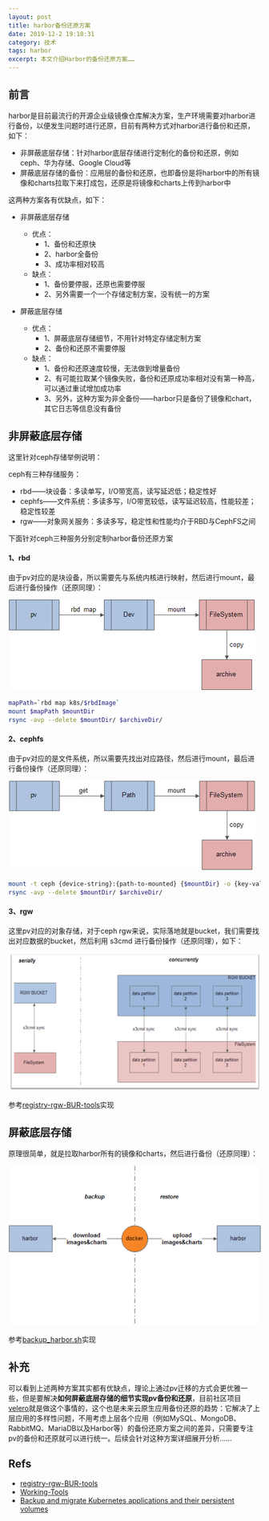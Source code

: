 ```yaml
---
layout: post
title: harbor备份还原方案
date: 2019-12-2 19:10:31
category: 技术
tags: harbor
excerpt: 本文介绍Harbor的备份还原方案……
---
```


## 前言

harbor是目前最流行的开源企业级镜像仓库解决方案，生产环境需要对harbor进行备份，以便发生问题时进行还原，目前有两种方式对harbor进行备份和还原，如下：

* 非屏蔽底层存储：针对harbor底层存储进行定制化的备份和还原，例如ceph、华为存储、Google Cloud等
* 屏蔽底层存储的备份：应用层的备份和还原，也即备份是将harbor中的所有镜像和charts拉取下来打成包，还原是将镜像和charts上传到harbor中

这两种方案各有优缺点，如下：

* 非屏蔽底层存储
    * 优点：
        * 1、备份和还原快
        * 2、harbor全备份
        * 3、成功率相对较高
    * 缺点：
        * 1、备份要停服，还原也需要停服
        * 2、另外需要一个一个存储定制方案，没有统一的方案

* 屏蔽底层存储
    * 优点：
        * 1、屏蔽底层存储细节，不用针对特定存储定制方案
        * 2、备份和还原不需要停服
    * 缺点：
        * 1、备份和还原速度较慢，无法做到增量备份
        * 2、有可能拉取某个镜像失败，备份和还原成功率相对没有第一种高，可以通过重试增加成功率
        * 3、另外，这种方案为非全备份——harbor只是备份了镜像和chart，其它日志等信息没有备份

## 非屏蔽底层存储

这里针对ceph存储举例说明：

ceph有三种存储服务：
* rbd——块设备：多读单写，I/O带宽高，读写延迟低；稳定性好
* cephfs——文件系统：多读多写，I/O带宽较低，读写延迟较高，性能较差；稳定性较差
* rgw——对象网关服务：多读多写，稳定性和性能均介于RBD与CephFS之间

下面针对ceph三种服务分别定制harbor备份还原方案

#### 1、rbd

由于pv对应的是块设备，所以需要先与系统内核进行映射，然后进行mount，最后进行备份操作（还原同理）：

![](/public/img/harbor_bur/harbor-bur-rbd-backup.png)

```bash
mapPath=`rbd map k8s/$rbdImage`
mount $mapPath $mountDir
rsync -avp --delete $mountDir/ $archiveDir/
```

#### 2、cephfs

由于pv对应的是文件系统，所以需要先找出对应路径，然后进行mount，最后进行备份操作（还原同理）：

![](/public/img/harbor_bur/harbor-bur-cephfs-backup.png)

```bash
mount -t ceph {device-string}:{path-to-mounted} {$mountDir} -o {key-value-args} {other-args}
rsync -avp --delete $mountDir/ $archiveDir/
```

#### 3、rgw

这里pv对应的对象存储，对于ceph rgw来说，实际落地就是bucket，我们需要找出对应数据的bucket，然后利用 s3cmd 进行备份操作（还原同理），如下：

![](/public/img/harbor_bur/harbor-bur-rgw-concurrent.png)

参考[registry-rgw-BUR-tools](https://github.com/duyanghao/registry-rgw-BUR-tools)实现

## 屏蔽底层存储

原理很简单，就是拉取harbor所有的镜像和charts，然后进行备份（还原同理）：

![](/public/img/harbor_bur/harbor-app-bur.png)

参考[backup_harbor.sh](https://github.com/duyanghao/Working-Tools/tree/master/harbor_tool)实现

## 补充

可以看到上述两种方案其实都有优缺点，理论上通过pv迁移的方式会更优雅一些，但是要解决**如何屏蔽底层存储的细节实现pv备份和还原**，目前社区项目[velero](https://github.com/vmware-tanzu/velero)就是做这个事情的，这个也是未来云原生应用备份还原的趋势：它解决了上层应用的多样性问题，不用考虑上层各个应用（例如MySQL、MongoDB、RabbitMQ、MariaDB以及Harbor等）的备份还原方案之间的差异，只需要专注pv的备份和还原就可以进行统一。后续会针对这种方案详细展开分析……

## Refs

* [registry-rgw-BUR-tools](https://github.com/duyanghao/registry-rgw-BUR-tools)
* [Working-Tools](https://github.com/duyanghao/Working-Tools/tree/master/harbor_tool)
* [Backup and migrate Kubernetes applications and their persistent volumes](https://github.com/vmware-tanzu/velero)